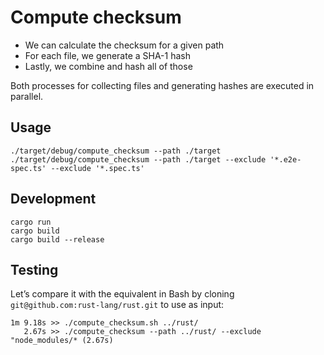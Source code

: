 # Compute checksum

- We can calculate the checksum for a given path
- For each file, we generate a SHA-1 hash
- Lastly, we combine and hash all of those

Both processes for collecting files and generating hashes are executed in parallel.

## Usage

```
./target/debug/compute_checksum --path ./target
./target/debug/compute_checksum --path ./target --exclude '*.e2e-spec.ts' --exclude '*.spec.ts'
```

## Development

```
cargo run
cargo build
cargo build --release
```

## Testing

Let’s compare it with the equivalent in Bash by cloning `git@github.com:rust-lang/rust.git` to use as input:

```
1m 9.18s >> ./compute_checksum.sh ../rust/
   2.67s >> ./compute_checksum --path ../rust/ --exclude "node_modules/* (2.67s)
```
